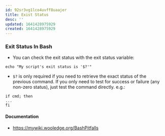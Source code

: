 ```yaml
---
id: 92sr3vg1lco4uvff8uaajer
title: Exist Status
desc: ''
updated: 1641428975929
created: 1641428975929
---
```



### Exit Status In Bash

- You can check the exit status with the exit status variable:

```shell
echo "My script's exit status is '$?'"
```

- `$?` is only required if you need to retrieve the exact status of the previous command. If you only need to test for success or failure (any non-zero status), just test the command directly. e.g.:

```shell
if cmd; then
...
fi
```

#### Documentation

- <https://mywiki.wooledge.org/BashPitfalls>
